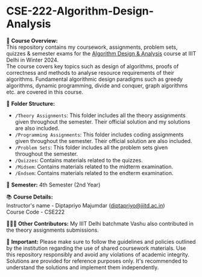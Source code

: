 # CSE-222-Algorithm-Design-Analysis

📘 **Course Overview:** <br>
This repository contains my coursework, assignments, problem sets, quizzes & semester exams for the [Algorithm Design &amp; Analysis](https://techtree.iiitd.edu.in/viewDescription/filename?=CSE222) course at IIIT Delhi in Winter 2024. <br>
The course covers key topics such as design of algorithms, proofs of correctness and methods to analyse resource requirements of their algorithms. Fundamental algorithmic design paradigms such as greedy algorithms, dynamic programming, divide and conquer, graph algorithms etc. are covered in this course.

📂 **Folder Structure:**
- `/Theory Assignments`: This folder includes all the theory assignments given throughout the semester. Their official solution and my solutions are also included.
- `/Programming Assignments`: This folder includes coding assignments given throughout the semester. Their official solution are also included.
- `/Problem Sets`: This folder includes all the problem sets given throughout the semester.
- `/Quizzes`: Contains materials related to the quizzes.
- `/Midsem`: Contains materials related to the midterm examination.
- `/Endsem`: Contains materials related to the endterm examination.

📅 **Semester:**
4th Semester (2nd Year)

📚 **Course Details:** <br>
Instructor's name - Diptapriyo Majumdar (diptapriyo@iiitd.ac.in) <br>
Course Code - CSE222

🧑‍🤝‍🧑 **Other Contributors:**
My IIIT Delhi batchmate Vashu also contributed in the theory assignments submissions.

📌 **Important:**
Please make sure to follow the guidelines and policies outlined by the institution regarding the use of shared coursework materials. Use this repository responsibly and avoid any violations of academic integrity. Solutions are provided for reference purposes only. It's recommended to understand the solutions and implement them independently.

